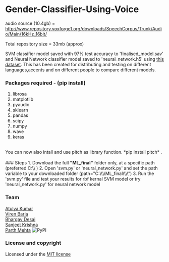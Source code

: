 # Gender-Classifier-Using-Voice

audio source (10.4gb) = http://www.repository.voxforge1.org/downloads/SpeechCorpus/Trunk/Audio/Main/16kHz_16bit/

Total repository size = 33mb (approx)

SVM classifier model saved with 97% test accuracy to 'finalised_model.sav'  and Neural Network classifier model saved to 'neural_network.h5' using <a href="http://www.repository.voxforge1.org/downloads/SpeechCorpus/Trunk/Audio/Main/16kHz_16bit/">this dataset</a>.
This has been created for distributing and testing on different languages,accents and on different people to compare different models.

### Packages required - (pip install)
 1. librosa
 2. matplotlib
 3. pyaudio
 4. sklearn
 5. pandas
 6. scipy
 7. numpy
 8. wave
 9. keras
<br>
You can now also intall and use pitch as library function. *pip install pitch* .<br>
<br>
### Steps
 1. Download the full <b>"ML_final"</b> folder only, at a specific path (preferred C:\\ )
 2. Open 'svm.py' or 'neural_network.py' and set the path variable to your downloaded folder (path="C:\\\\ML_final\\\\") 
 3. Run the 'svm.py' file and test your results for rbf kernal SVM model or try 'neural_network.py' for neural network model

### Team
[Atulya Kumar](https://github.com/atulyakumar97)<br>
[Viren Baria](https://github.com/bumblebee26)<br>
[Bhargav Desai](https://github.com/algoromeo)<br>
[Sanjeet Krishna](https://github.com/Sanjeet19)<br>
[Parth Mehta](https://github.com/parthmehta15)  ![PyPI](https://img.shields.io/pypi/v/pitch.svg?color=green&label=pitch)

### License and copyright

Licensed under the [MIT license](LICENSE)
